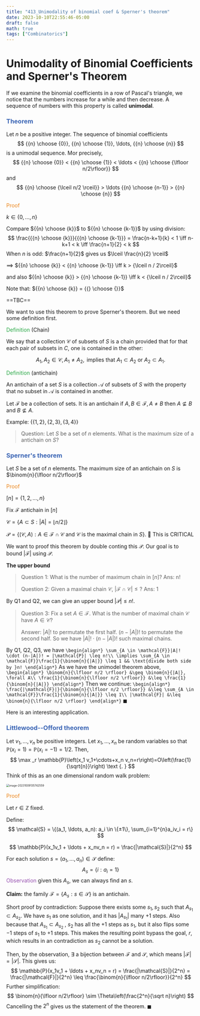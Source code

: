 ```yaml
---
title: "413_Unimodality of binomial coef & Sperner's theorem"
date: 2023-10-10T22:55:46-05:00
draft: false
math: true
tags: ["Combinatorics"]
---
```


# Unimodality of Binomial Coefficients and Sperner's Theorem 

If we examine the binomial coefficients in a row of Pascal's triangle, we notice that the numbers increase for a while and then decrease. A sequence of numbers with this property is called **unimodal**. 

### <span style="color:#3c66b5">Theorem</span>

Let $n$ be a positive integer. The sequence of binomial coefficients
$$
{{n} \choose {0}}, {{n} \choose {1}}, \ldots, {{n} \choose {n}}
$$
is a unimodal sequence. Mor precisely, 
$$
{{n} \choose {0}} < {{n} \choose {1}} < \ldots < {{n} \choose {\lfloor n/2\rfloor}}
$$
and 
$$
{{n} \choose {\lceil n/2 \rceil}} > \ldots {{n} \choose {n-1}} > {{n} \choose {n}}
$$


<span style="color:#eb861c">Proof</span>

$k \in \{0, \ldots, n\}$

Compare ${{n} \choose {k}}$ to ${{n} \choose {k-1}}$ by using division: 
$$
\frac{{{n} \choose {k}}}{{{n} \choose {k-1}}} = \frac{n-k+1}{k} < 1 \iff n-k+1 < k \iff \frac{n+1}{2} < k
$$
When $n$ is odd: $\frac{n+1}{2}$ gives us $\lceil \frac{n}{2} \rceil$

$\implies$ ${{n} \choose {k}} < {{n} \choose {k-1}} \iff k > {\lceil n / 2\rceil}$

and also ${{n} \choose {k}} > {{n} \choose {k-1}} \iff k < {\lceil n / 2\rceil}$

Note that: ${{n} \choose {k}} = {{} \choose {}}$

==TBC==



We want to use this theorem to prove Sperner's theorem. But we need some definition first.



<span style="color:#28a745">Definition</span> (Chain)

We say that a collection $\mathcal{C}$ of subsets of $S$ is a chain provided that for that each pair of subsets in $C$, one is contained in the other:

$$
A_1, A_2 \in \mathcal{C}, A_1 \neq A_2, \text{ implies that } A_1 \subset A_2 \text{ or } A_2 \subset A_1.
$$



<span style="color:#28a745">Definition</span> (antichain)

An antichain of a set $S$ is a collection $\mathcal{A}$ of subsets of $S$ with the property that no subset in $\mathcal{A}$ is contained in another.

Let $\mathcal{F}$ be a collection of sets. It is an antichain if $A, B \in \mathcal{F}, A\neq B$ then $A \nsubseteq B$ and $B \nsubseteq A$.



Example: $\{\{1,2\}, \{2,3\}, \{3,4\}\}$

> Question: Let $S$ be a set of $n$ elements. What is the maximum size of a antichain on $S$?



### <span style="color:#3c66b5">Sperner's theorem</span>

Let $S$ be a set of $n$ elements. The maximum size of an antichain on $S$ is $\binom{n}{\lfloor n/2\rfloor}$



<span style="color:#eb861c">Proof</span>

$[n] = \{1, 2, \ldots, n\}$

Fix $\mathcal{F}$ antichain in $[n]$

$\mathcal{C} = \{A \subset S : |A| = {\lfloor n/2\rfloor}\}$

$\mathcal{P} = \{(\mathcal{C}, A): A \in \mathcal{F} \cap \mathcal{C} \text{ and  } \mathcal{C} \text{ is the maximal chain in }S\}$. 🧐 This is CRITICAL

We want to proof this theorem by double conting this $\mathcal{P}$.  Our goal is to bound $|\mathcal{F}|$ using $\mathcal{P}$. 



**The upper bound**

> Question 1: What is the number of maximum chain in $[n]$? Ans: n!
>
> Question 2: Given a maximal chain $\mathcal{C}$, $|\mathcal{F} \cap \mathcal{C}| \leq ?$ Ans: 1

By Q1 and Q2, we can give an upper bound $|\mathcal{P}| \leq n!$.

> Question 3: Fix a set $A \in \mathcal{F}$. What is the number of maximal chain $\mathcal{C}$ have $A \in \mathcal{C}$?
>
> Answer: $|A|!$ to permutate the first half. $(n-|A|)!$ to permutate the second half. So we have $|A|! \cdot (n-|A|)!$ such maximal chains. 

By Q1, Q2, Q3, we have
`
\begin{align*}
\sum_{A \in \mathcal{F}}|A|! \cdot (n-|A|)! = |\mathcal{P}| \leq n!\\
\implies
\sum_{A \in \mathcal{F}}\frac{1}{\binom{n}{|A|}} \leq 1 && \text{divide both side by }n!
\end{align*}
`
As we have the unimodel theorem above, 
`
\begin{align*}
\binom{n}{\lfloor n/2 \rfloor} &\geq \binom{n}{|A|}, \forall A\\
\frac{1}{\binom{n}{\lfloor n/2 \rfloor}} &\leq \frac{1}{\binom{n}{|A|}}
\end{align*}
`
Then we continue: 
`
\begin{align*}
\frac{|\mathcal{F}|}{\binom{n}{\lfloor n/2 \rfloor}} &\leq \sum_{A \in \mathcal{F}}\frac{1}{\binom{n}{|A|}} \leq 1\\
|\mathcal{F}| &\leq \binom{n}{\lfloor n/2 \rfloor}
\end{align*}
`
$\blacksquare$





Here is an interesting application.

### <span style="color:#3c66b5">Littlewood--Offord theorem</span>

Let $v_1, \ldots, v_n$ be positive integers. Let $x_1, \ldots, x_n$ be random variables so that $\mathbb{P}\left(x_i=1\right)=\mathbb{P}\left(x_i=-1\right)=1 / 2$. Then,
$$
\max _r \mathbb{P}\left(x_1 v_1+\cdots+x_n v_n=r\right)=O\left(\frac{1}{\sqrt{n}}\right) \text {. }
$$
Think of this as an one dimensional random walk problem:

<img src="https://raw.githubusercontent.com/helloboyxxx/images-for-notes/master/uPic/image-20231009135742559.png" alt="image-20231009135742559" style="zoom:50%;" />

<span style="color:#eb861c">Proof</span>

Let $r \in \mathbb{Z}$ fixed. 

Define:
$$
\mathcal{S} = \{(a_1, \ldots, a_n): a_i \in \{±1\}, \sum_{i=1}^{n}a_iv_i = r\}
$$

$$
\mathbb{P}(x_1v_1 + \ldots + x_nv_n = r) = \frac{|\mathcal{S}|}{2^n}
$$

For each solution $s = (a_1, \ldots, a_n) \in \mathcal{S}$ define: 
$$
A_s = \{i : a_i = 1\}
$$
<span style="color:#9650af">Observation</span> given this $A_s$, we can always find an $s$. 

**Claim:** the family $\mathcal{F} = \{A_s : s \in \mathcal{S}\}$ is an antichain. 

Short proof by contradiction: Suppose there exists some $s_1, s_2$ such that $A_{s_1} \subset A_{s_2}$. We have $s_1$ as one solution, and it has $|A_{s_1}|$ many $+1$ steps. Also because that $A_{s_1} \subset A_{s_2}$ , $s_2$ has all the $+1$ steps as $s_1$, but it also flips some $-1$ steps of $s_1$ to $+1$ steps. This makes the resulting point bypass the goal, $r$, which results in an contradiction as $s_2$ cannot be a solution. 

Then, by the observation, $\exists$ a bijection between $\mathcal{F}$ and $\mathcal{S}$, which means $|\mathcal{F}| = |\mathcal{S}|$. This gives us:
$$
\mathbb{P}(x_1v_1 + \ldots + x_nv_n = r) = \frac{|\mathcal{S}|}{2^n} = \frac{|\mathcal{F}|}{2^n} \leq \frac{\binom{n}{\lfloor n/2\rfloor}}{2^n}
$$
Further simplification: 
$$
\binom{n}{\lfloor n/2\rfloor} \sim \Theta\left(\frac{2^n}{\sqrt n}\right)
$$
Cancelling the $2^n$ gives us the statement of the theorem. $\blacksquare$